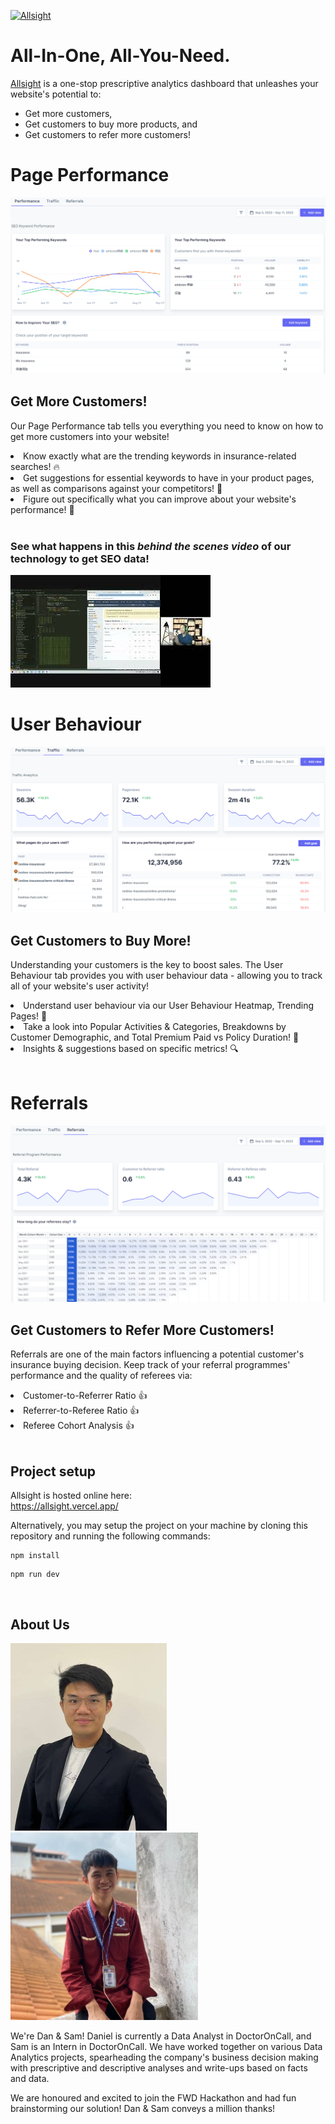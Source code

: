 [![Allsight](insurtech\src\images\allsight.png)](https://allsight.vercel.app/)

# All-In-One, All-You-Need.

[Allsight](https://allsight.vercel.app/) is a one-stop prescriptive analytics dashboard that unleashes your website's potential to:
- Get more customers,
- Get customers to buy more products, and
- Get customers to refer more customers!

# Page Performance
![Page Performance Tab](src\images\performance.png)
## Get More Customers!
Our Page Performance tab tells you everything you need to know on how to get more customers into your website! <br>
<li>Know exactly what are the trending keywords in insurance-related searches! 🔥</li>
<li>Get suggestions for essential keywords to have in your product pages, as well as comparisons against your competitors! 💪</li> 
<li>Figure out specifically what you can improve about your website's performance! 💯</li>
<br>

### See what happens in this *behind the scenes video* of our technology to get SEO data! <br>
[![Allsight SEO Scraper](src\images\allsightthumbnail.jpg)](https://www.youtube.com/watch?v=l2k4eF6ufEQ)

# User Behaviour
![User Behaviour Tab](src\images\traffic.png)


## Get Customers to Buy More!

Understanding your customers is the key to boost sales. The User Behaviour tab provides you with user behaviour data - allowing you to track all of your website's user activity!
<li>Understand user behaviour via our User Behaviour Heatmap, Trending Pages! 👀</li>
<li>Take a look into Popular Activities & Categories, Breakdowns by Customer Demographic, and Total Premium Paid vs Policy Duration! 👬</li>
<li>Insights & suggestions based on specific metrics! 🔍</li>
<br>

# Referrals
![Referral Tab](src\images\referral.png)

## Get Customers to Refer More Customers!

Referrals are one of the main factors influencing a potential customer's insurance buying decision. Keep track of your referral programmes' performance and the quality of referees via:
<li>Customer-to-Referrer Ratio 👍</li>
<li>Referrer-to-Referee Ratio 👍</li>
<li>Referee Cohort Analysis 👍</li>
<br>

## Project setup

Allsight is hosted online here: <br>
https://allsight.vercel.app/

Alternatively, you may setup the project on your machine by cloning this repository and running the following commands:
```
npm install
```
```
npm run dev
```
<br>

## About Us
<img src="src\images\dan.jpeg"  width="250" height="300">
<img src="src\images\sam.jpeg"  width="300" height="300">

We're Dan & Sam! Daniel is currently a Data Analyst in DoctorOnCall, and Sam is an Intern in DoctorOnCall. We have worked together on various Data Analytics projects, spearheading the company's business decision making with prescriptive and descriptive analyses and write-ups based on facts and data. 

We are honoured and excited to join the FWD Hackathon and had fun brainstorming our solution! Dan & Sam conveys a million thanks!
